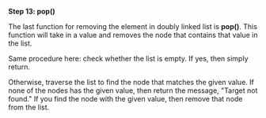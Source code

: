 <!--title={Deleting Elements by Value}--> 

<!--badges={Algorithms:2,Python:2}-->

<!--concepts={Deleting from a Linked List}-->

**Step 13: pop()**

The last function for removing the element in doubly linked list is **pop()**. This function will take in a value and removes the node that contains that value in the list.

Same procedure here: check whether the list is empty. If yes, then simply return.

Otherwise, traverse the list to find the node that matches the given value. If none of the nodes has the given value, then return the message, "Target not found." If you find the node with the given value, then remove that node from the list.

